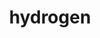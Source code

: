 ---
title: "hydrogen"
layout: cache
categories: [package, develop]
meta: {"compilers": ["gcc@11.4.0", "gcc@7.5.0"], "num_specs": 24, "num_specs_by_stack": {"e4s": 7, "e4s-neoverse-v2": 7, "radiuss": 10, "root": 24}, "oss": ["ubuntu18.04", "ubuntu22.04"], "platforms": ["linux"], "stacks": ["e4s", "e4s-neoverse-v2", "radiuss", "root"], "targets": ["neoverse_v2", "x86_64_v3"], "versions": ["1.5.3"]}
spec_details: [{"compiler": "gcc@11.4.0", "hash": "2c6ycos5gdhs5s5ugdxli2qdzqmk6jz2", "os": "ubuntu22.04", "platform": "linux", "size": "-", "stacks": ["e4s-neoverse-v2", "root"], "target": "neoverse_v2", "variants": ["+al", "blas=any", "build_system=cmake", "build_type=Release", "~cuda", "generator=make", "~half", "+int64", "~int64_blas", "~ipo", "~omp_taskloops", "+openmp", "patches:=9266350", "~rocm", "+shared", "~test"], "versions": ["1.5.3"]}, {"compiler": "gcc@7.5.0", "hash": "2znwgumsuwit6hepzhjgg5mbc2k4gm6u", "os": "ubuntu18.04", "platform": "linux", "size": "-", "stacks": ["radiuss", "root"], "target": "x86_64_v3", "variants": ["+al", "blas=any", "build_system=cmake", "build_type=Release", "~cuda", "generator=make", "~half", "+int64", "~int64_blas", "~ipo", "~omp_taskloops", "+openmp", "patches:=9266350", "~rocm", "+shared", "~test"], "versions": ["1.5.3"]}, {"compiler": "gcc@11.4.0", "hash": "3p6lpmzdnfkometl6bw2bmz7xjhjw6on", "os": "ubuntu22.04", "platform": "linux", "size": "-", "stacks": ["e4s", "root"], "target": "x86_64_v3", "variants": ["+al", "blas=any", "build_system=cmake", "build_type=Release", "~cuda", "generator=make", "~half", "+int64", "~int64_blas", "~ipo", "~omp_taskloops", "+openmp", "patches:=9266350", "~rocm", "+shared", "~test"], "versions": ["1.5.3"]}, {"compiler": "gcc@11.4.0", "hash": "3ztahvkuhsntikorzgl67o4znsk7k3g6", "os": "ubuntu22.04", "platform": "linux", "size": "-", "stacks": ["e4s-neoverse-v2", "root"], "target": "neoverse_v2", "variants": ["+al", "blas=any", "build_system=cmake", "build_type=Release", "~cuda", "generator=make", "~half", "+int64", "~int64_blas", "~ipo", "~omp_taskloops", "+openmp", "patches:=9266350", "~rocm", "+shared", "~test"], "versions": ["1.5.3"]}, {"compiler": "gcc@11.4.0", "hash": "7snxako7kyad6e6bh5ht3fnwh73yblrm", "os": "ubuntu22.04", "platform": "linux", "size": "-", "stacks": ["e4s", "root"], "target": "x86_64_v3", "variants": ["+al", "blas=any", "build_system=cmake", "build_type=Release", "~cuda", "generator=make", "~half", "+int64", "~int64_blas", "~ipo", "~omp_taskloops", "+openmp", "patches:=9266350", "~rocm", "+shared", "~test"], "versions": ["1.5.3"]}, {"compiler": "gcc@7.5.0", "hash": "a4zx2vflf3q4mdxznktijykhel3upgyw", "os": "ubuntu18.04", "platform": "linux", "size": "-", "stacks": ["radiuss", "root"], "target": "x86_64_v3", "variants": ["+al", "blas=any", "build_system=cmake", "build_type=Release", "~cuda", "generator=make", "~half", "+int64", "~int64_blas", "~ipo", "~omp_taskloops", "+openmp", "patches:=9266350", "~rocm", "+shared", "~test"], "versions": ["1.5.3"]}, {"compiler": "gcc@11.4.0", "hash": "amrml2hlhuqvdcdvcqshbwkc677w4qm3", "os": "ubuntu22.04", "platform": "linux", "size": "-", "stacks": ["e4s", "root"], "target": "x86_64_v3", "variants": ["+al", "blas=any", "build_system=cmake", "build_type=Release", "~cuda", "generator=make", "~half", "+int64", "~int64_blas", "~ipo", "~omp_taskloops", "+openmp", "patches:=9266350", "~rocm", "+shared", "~test"], "versions": ["1.5.3"]}, {"compiler": "gcc@7.5.0", "hash": "aueh5nist7vuopwzj5ehqcaaj4k3mmtt", "os": "ubuntu18.04", "platform": "linux", "size": "-", "stacks": ["radiuss", "root"], "target": "x86_64_v3", "variants": ["+al", "blas=any", "build_system=cmake", "build_type=Release", "~cuda", "generator=make", "~half", "+int64", "~int64_blas", "~ipo", "~omp_taskloops", "+openmp", "patches:=9266350", "~rocm", "+shared", "~test"], "versions": ["1.5.3"]}, {"compiler": "gcc@11.4.0", "hash": "az25t3b5sbbg56havq36mvvr2ikbupdm", "os": "ubuntu22.04", "platform": "linux", "size": "-", "stacks": ["e4s-neoverse-v2", "root"], "target": "neoverse_v2", "variants": ["+al", "blas=any", "build_system=cmake", "build_type=Release", "~cuda", "generator=make", "~half", "+int64", "~int64_blas", "~ipo", "~omp_taskloops", "+openmp", "patches:=9266350", "~rocm", "+shared", "~test"], "versions": ["1.5.3"]}, {"compiler": "gcc@7.5.0", "hash": "b25vtw63t4wyac6yjokivokmgb3xpila", "os": "ubuntu18.04", "platform": "linux", "size": "-", "stacks": ["radiuss", "root"], "target": "x86_64_v3", "variants": ["+al", "blas=any", "build_system=cmake", "build_type=Release", "~cuda", "generator=make", "~half", "+int64", "~int64_blas", "~ipo", "~omp_taskloops", "+openmp", "patches:=9266350", "~rocm", "+shared", "~test"], "versions": ["1.5.3"]}, {"compiler": "gcc@11.4.0", "hash": "d4uis6f2pypj4mpzq5ntuhgfwgpqu5yb", "os": "ubuntu22.04", "platform": "linux", "size": "-", "stacks": ["e4s-neoverse-v2", "root"], "target": "neoverse_v2", "variants": ["+al", "blas=any", "build_system=cmake", "build_type=Release", "~cuda", "generator=make", "~half", "+int64", "~int64_blas", "~ipo", "~omp_taskloops", "+openmp", "patches:=9266350", "~rocm", "+shared", "~test"], "versions": ["1.5.3"]}, {"compiler": "gcc@11.4.0", "hash": "fdxacxdgkoll2x6ybyackdhe5hlamyhf", "os": "ubuntu22.04", "platform": "linux", "size": "-", "stacks": ["e4s", "root"], "target": "x86_64_v3", "variants": ["+al", "blas=any", "build_system=cmake", "build_type=Release", "~cuda", "generator=make", "~half", "+int64", "~int64_blas", "~ipo", "~omp_taskloops", "+openmp", "patches:=9266350", "~rocm", "+shared", "~test"], "versions": ["1.5.3"]}, {"compiler": "gcc@7.5.0", "hash": "gzetudm4rkog4a4tsqxrq2eiuzkiqeqn", "os": "ubuntu18.04", "platform": "linux", "size": "-", "stacks": ["radiuss", "root"], "target": "x86_64_v3", "variants": ["+al", "blas=any", "build_system=cmake", "build_type=Release", "~cuda", "generator=make", "~half", "+int64", "~int64_blas", "~ipo", "~omp_taskloops", "+openmp", "patches:=9266350", "~rocm", "+shared", "~test"], "versions": ["1.5.3"]}, {"compiler": "gcc@7.5.0", "hash": "hue77gngpd4fbdm6zj6duhgla6xhtjct", "os": "ubuntu18.04", "platform": "linux", "size": "-", "stacks": ["radiuss", "root"], "target": "x86_64_v3", "variants": ["+al", "blas=any", "build_system=cmake", "build_type=Release", "~cuda", "generator=make", "~half", "+int64", "~int64_blas", "~ipo", "~omp_taskloops", "+openmp", "patches:=9266350", "~rocm", "+shared", "~test"], "versions": ["1.5.3"]}, {"compiler": "gcc@7.5.0", "hash": "jlm6okz4pamdds4pmkikna6w57xdqnzy", "os": "ubuntu18.04", "platform": "linux", "size": "-", "stacks": ["radiuss", "root"], "target": "x86_64_v3", "variants": ["+al", "blas=any", "build_system=cmake", "build_type=Release", "~cuda", "generator=make", "~half", "+int64", "~int64_blas", "~ipo", "~omp_taskloops", "+openmp", "patches:=9266350", "~rocm", "+shared", "~test"], "versions": ["1.5.3"]}, {"compiler": "gcc@11.4.0", "hash": "jr2kvaejjbyrznl7mazvrj4qfrqxvk4e", "os": "ubuntu22.04", "platform": "linux", "size": "-", "stacks": ["e4s", "root"], "target": "x86_64_v3", "variants": ["+al", "blas=any", "build_system=cmake", "build_type=Release", "~cuda", "generator=make", "~half", "+int64", "~int64_blas", "~ipo", "~omp_taskloops", "+openmp", "patches:=9266350", "~rocm", "+shared", "~test"], "versions": ["1.5.3"]}, {"compiler": "gcc@11.4.0", "hash": "uojycbgm3cho5pgcvurelztpne5b2tat", "os": "ubuntu22.04", "platform": "linux", "size": "-", "stacks": ["e4s-neoverse-v2", "root"], "target": "neoverse_v2", "variants": ["+al", "blas=any", "build_system=cmake", "build_type=Release", "~cuda", "generator=make", "~half", "+int64", "~int64_blas", "~ipo", "~omp_taskloops", "+openmp", "patches:=9266350", "~rocm", "+shared", "~test"], "versions": ["1.5.3"]}, {"compiler": "gcc@7.5.0", "hash": "vvwuqlcyost6jrggfhiwjbp6htlltl7e", "os": "ubuntu18.04", "platform": "linux", "size": "-", "stacks": ["radiuss", "root"], "target": "x86_64_v3", "variants": ["+al", "blas=any", "build_system=cmake", "build_type=Release", "~cuda", "generator=make", "~half", "+int64", "~int64_blas", "~ipo", "~omp_taskloops", "+openmp", "patches:=9266350", "~rocm", "+shared", "~test"], "versions": ["1.5.3"]}, {"compiler": "gcc@11.4.0", "hash": "w6gt4puiwznf4y5v4nlnrfkr7erukhzg", "os": "ubuntu22.04", "platform": "linux", "size": "-", "stacks": ["e4s", "root"], "target": "x86_64_v3", "variants": ["+al", "blas=any", "build_system=cmake", "build_type=Release", "~cuda", "generator=make", "~half", "+int64", "~int64_blas", "~ipo", "~omp_taskloops", "+openmp", "patches:=9266350", "~rocm", "+shared", "~test"], "versions": ["1.5.3"]}, {"compiler": "gcc@11.4.0", "hash": "wxyuk6oq5fytzteo7wv77ynfe5oyva4b", "os": "ubuntu22.04", "platform": "linux", "size": "-", "stacks": ["e4s", "root"], "target": "x86_64_v3", "variants": ["+al", "blas=any", "build_system=cmake", "build_type=Release", "~cuda", "generator=make", "~half", "+int64", "~int64_blas", "~ipo", "~omp_taskloops", "+openmp", "patches:=9266350", "~rocm", "+shared", "~test"], "versions": ["1.5.3"]}, {"compiler": "gcc@11.4.0", "hash": "xwpoo4yq4fvyu2ofmik2bbttbhrlmbik", "os": "ubuntu22.04", "platform": "linux", "size": "-", "stacks": ["e4s-neoverse-v2", "root"], "target": "neoverse_v2", "variants": ["+al", "blas=any", "build_system=cmake", "build_type=Release", "~cuda", "generator=make", "~half", "+int64", "~int64_blas", "~ipo", "~omp_taskloops", "+openmp", "patches:=9266350", "~rocm", "+shared", "~test"], "versions": ["1.5.3"]}, {"compiler": "gcc@7.5.0", "hash": "xxyhqtdacrstf6qwwvvjpp3zcywvuj6o", "os": "ubuntu18.04", "platform": "linux", "size": "-", "stacks": ["radiuss", "root"], "target": "x86_64_v3", "variants": ["+al", "blas=any", "build_system=cmake", "build_type=Release", "~cuda", "generator=make", "~half", "+int64", "~int64_blas", "~ipo", "~omp_taskloops", "+openmp", "patches:=9266350", "~rocm", "+shared", "~test"], "versions": ["1.5.3"]}, {"compiler": "gcc@7.5.0", "hash": "xz2gj5qin6d6cjgt7oyqus62tixnfrle", "os": "ubuntu18.04", "platform": "linux", "size": "-", "stacks": ["radiuss", "root"], "target": "x86_64_v3", "variants": ["+al", "blas=any", "build_system=cmake", "build_type=Release", "~cuda", "generator=make", "~half", "+int64", "~int64_blas", "~ipo", "~omp_taskloops", "+openmp", "patches:=9266350", "~rocm", "+shared", "~test"], "versions": ["1.5.3"]}, {"compiler": "gcc@11.4.0", "hash": "ypzqllshymzxex6xwow3ze5oi3wl26p2", "os": "ubuntu22.04", "platform": "linux", "size": "-", "stacks": ["e4s-neoverse-v2", "root"], "target": "neoverse_v2", "variants": ["+al", "blas=any", "build_system=cmake", "build_type=Release", "~cuda", "generator=make", "~half", "+int64", "~int64_blas", "~ipo", "~omp_taskloops", "+openmp", "patches:=9266350", "~rocm", "+shared", "~test"], "versions": ["1.5.3"]}]
---